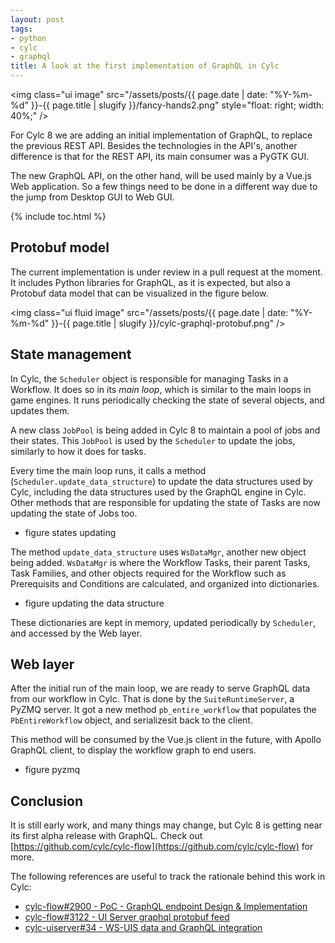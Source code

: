 ```yaml
---
layout: post
tags:
- python
- cylc
- graphql
title: A look at the first implementation of GraphQL in Cylc
---
```


<img class="ui image" src="/assets/posts/{{ page.date | date: "%Y-%m-%d" }}-{{ page.title | slugify }}/fancy-hands2.png" style="float: right; width: 40%;" />

For Cylc 8 we are adding an initial implementation of GraphQL, to replace the previous REST API.
Besides the technologies in the API's, another difference is that for the REST API, its main
consumer was a PyGTK GUI.

The new GraphQL API, on the other hand, will be used mainly by a Vue.js Web application. So a
few things need to be done in a different way due to the jump from Desktop GUI to Web GUI.

<!--more-->

{% include toc.html %}

## Protobuf model

The current implementation is under review in a pull request at the moment. It includes
Python libraries for GraphQL, as it is expected, but also a Protobuf data model that
can be visualized in the figure below.

<img class="ui fluid image" src="/assets/posts/{{ page.date | date: "%Y-%m-%d" }}-{{ page.title | slugify }}/cylc-graphql-protobuf.png" />

## State management

In Cylc, the `Scheduler` object is responsible for managing Tasks in a Workflow. It does so in its
_main loop_, which is similar to the main loops in game engines. It runs periodically checking the
state of several objects, and updates them.

A new class `JobPool` is being added in Cylc 8 to maintain a pool of jobs and their states. This `JobPool`
is used by the `Scheduler` to update the jobs, similarly to how it does for tasks.

Every time the main loop runs, it calls a method (`Scheduler.update_data_structure`) to update the data
structures used by Cylc, including the data structures used by the GraphQL engine in Cylc. Other methods
that are responsible for updating the state of Tasks are now updating the state of Jobs too.

- figure states updating

The method `update_data_structure` uses `WsDataMgr`, another new object being added. `WsDataMgr`
is where the Workflow Tasks, their parent Tasks, Task Families, and other objects required for
the Workflow such as Prerequisits and Conditions are calculated, and organized into dictionaries.

- figure updating the data structure

These dictionaries are kept in memory, updated periodically by `Scheduler`, and accessed by the
Web layer.

## Web layer

After the initial run of the main loop, we are ready to serve GraphQL data from our workflow
in Cylc. That is done by the `SuiteRuntimeServer`, a PyZMQ server. It got a new method
`pb_entire_workflow` that populates the `PbEntireWorkflow` object, and serializesit back to the client.

This method will be consumed by the Vue.js client in the future, with Apollo GraphQL client, to
display the workflow graph to end users.

- figure pyzmq

## Conclusion

It is still early work, and many things may change, but Cylc 8 is getting near its first alpha release
with GraphQL. Check out [https://github.com/cylc/cylc-flow](https://github.com/cylc/cylc-flow) for more.

The following references are useful to track the rationale behind this work in Cylc:

- [cylc-flow#2900 - PoC - GraphQL endpoint Design & Implementation](https://github.com/cylc/cylc-flow/issues/2900)
- [cylc-flow#3122 - UI Server graphql protobuf feed](https://github.com/cylc/cylc-flow/pull/3122)
- [cylc-uiserver#34 -  WS-UIS data and GraphQL integration](https://github.com/cylc/cylc-uiserver/pull/34)
